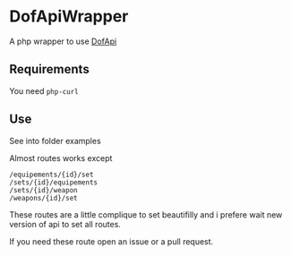 # DofApiWrapper

A php wrapper to use [DofApi](https://github.com/dofapi)

## Requirements

You need `php-curl`

## Use

See into folder examples

Almost routes works except
```
/equipements/{id}/set
/sets/{id}/equipements
/sets/{id}/weapon
/weapons/{id}/set
```
These routes are a little complique to set beautifilly and i prefere wait new version of api to set all routes.

If you need these route open an issue or a pull request.
